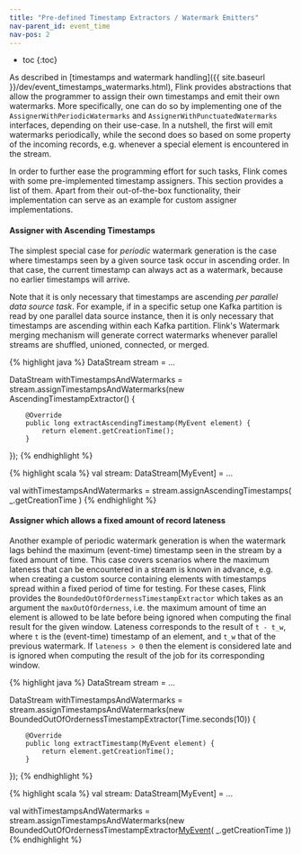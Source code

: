 ```yaml
---
title: "Pre-defined Timestamp Extractors / Watermark Emitters"
nav-parent_id: event_time
nav-pos: 2
---
```

<!--
Licensed to the Apache Software Foundation (ASF) under one
or more contributor license agreements.  See the NOTICE file
distributed with this work for additional information
regarding copyright ownership.  The ASF licenses this file
to you under the Apache License, Version 2.0 (the
"License"); you may not use this file except in compliance
with the License.  You may obtain a copy of the License at

  http://www.apache.org/licenses/LICENSE-2.0

Unless required by applicable law or agreed to in writing,
software distributed under the License is distributed on an
"AS IS" BASIS, WITHOUT WARRANTIES OR CONDITIONS OF ANY
KIND, either express or implied.  See the License for the
specific language governing permissions and limitations
under the License.
-->

* toc
{:toc}

As described in [timestamps and watermark handling]({{ site.baseurl }}/dev/event_timestamps_watermarks.html),
Flink provides abstractions that allow the programmer to assign their own timestamps and emit their own watermarks. More specifically,
one can do so by implementing one of the `AssignerWithPeriodicWatermarks` and `AssignerWithPunctuatedWatermarks` interfaces, depending
on their use-case. In a nutshell, the first will emit watermarks periodically, while the second does so based on some property of
the incoming records, e.g. whenever a special element is encountered in the stream.

In order to further ease the programming effort for such tasks, Flink comes with some pre-implemented timestamp assigners.
This section provides a list of them. Apart from their out-of-the-box functionality, their implementation can serve as an example
for custom assigner implementations.

#### **Assigner with Ascending Timestamps**

The simplest special case for *periodic* watermark generation is the case where timestamps seen by a given source task
occur in ascending order. In that case, the current timestamp can always act as a watermark, because no earlier timestamps will
arrive.

Note that it is only necessary that timestamps are ascending *per parallel data source task*. For example, if
in a specific setup one Kafka partition is read by one parallel data source instance, then it is only necessary that
timestamps are ascending within each Kafka partition. Flink's Watermark merging mechanism will generate correct
watermarks whenever parallel streams are shuffled, unioned, connected, or merged.

<div class="codetabs" markdown="1">
<div data-lang="java" markdown="1">
{% highlight java %}
DataStream<MyEvent> stream = ...

DataStream<MyEvent> withTimestampsAndWatermarks =
    stream.assignTimestampsAndWatermarks(new AscendingTimestampExtractor<MyEvent>() {

        @Override
        public long extractAscendingTimestamp(MyEvent element) {
            return element.getCreationTime();
        }
});
{% endhighlight %}
</div>
<div data-lang="scala" markdown="1">
{% highlight scala %}
val stream: DataStream[MyEvent] = ...

val withTimestampsAndWatermarks = stream.assignAscendingTimestamps( _.getCreationTime )
{% endhighlight %}
</div>
</div>

#### **Assigner which allows a fixed amount of record lateness**

Another example of periodic watermark generation is when the watermark lags behind the maximum (event-time) timestamp
seen in the stream by a fixed amount of time. This case covers scenarios where the maximum lateness that can be encountered in a
stream is known in advance, e.g. when creating a custom source containing elements with timestamps spread within a fixed period of
time for testing. For these cases, Flink provides the `BoundedOutOfOrdernessTimestampExtractor` which takes as an argument
the `maxOutOfOrderness`, i.e. the maximum amount of time an element is allowed to be late before being ignored when computing the
final result for the given window. Lateness corresponds to the result of `t - t_w`, where `t` is the (event-time) timestamp of an
element, and `t_w` that of the previous watermark. If `lateness > 0` then the element is considered late and is ignored when computing
the result of the job for its corresponding window.

<div class="codetabs" markdown="1">
<div data-lang="java" markdown="1">
{% highlight java %}
DataStream<MyEvent> stream = ...

DataStream<MyEvent> withTimestampsAndWatermarks =
    stream.assignTimestampsAndWatermarks(new BoundedOutOfOrdernessTimestampExtractor<MyEvent>(Time.seconds(10)) {

        @Override
        public long extractTimestamp(MyEvent element) {
            return element.getCreationTime();
        }
});
{% endhighlight %}
</div>
<div data-lang="scala" markdown="1">
{% highlight scala %}
val stream: DataStream[MyEvent] = ...

val withTimestampsAndWatermarks = stream.assignTimestampsAndWatermarks(new BoundedOutOfOrdernessTimestampExtractor[MyEvent](Time.seconds(10))( _.getCreationTime ))
{% endhighlight %}
</div>
</div>
